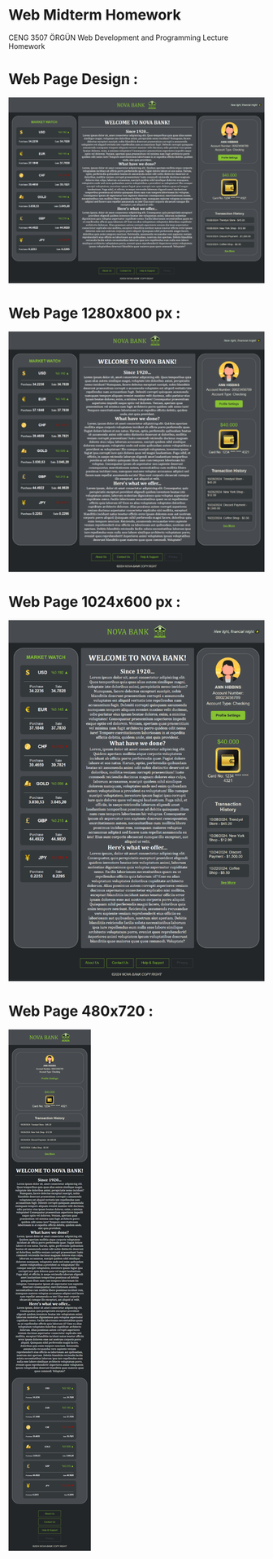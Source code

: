 # Web Midterm Homework
CENG 3507 ÖRGÜN Web Development and Programming Lecture Homework


# Web Page Design : 

![ProjectFullPage](screenshots/full-page.png)


# Web Page 1280x800 px :

![ProjectFullPage 1280x800](screenshots/1280x800.png)


# Web Page 1024x600 px :

![ProjectFullPage 1024x600](screenshots/1024x600.png)

# Web Page 480x720 :

![Project Full Page 480x720](screenshots/480x720.png)

